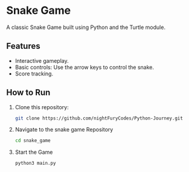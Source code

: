 # Snake Game

A classic Snake Game built using Python and the Turtle module.

## Features
- Interactive gameplay.
- Basic controls: Use the arrow keys to control the snake.
- Score tracking.

## How to Run
1. Clone this repository:
   ```bash
   git clone https://github.com/nightFuryCodes/Python-Journey.git

2. Navigate to the snake game Repository
    ```bash
   cd snake_game

3. Start the Game
   ```bash
   python3 main.py
